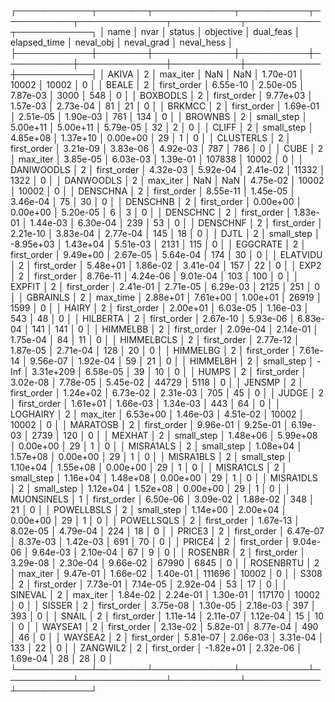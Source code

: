 ┌────────────┬────────┬─────────────┬───────────┬───────────┬──────────────┬───────────┬────────────┬────────────┐
│       name │   nvar │      status │ objective │ dual_feas │ elapsed_time │ neval_obj │ neval_grad │ neval_hess │
├────────────┼────────┼─────────────┼───────────┼───────────┼──────────────┼───────────┼────────────┼────────────┤
│      AKIVA │      2 │    max_iter │       NaN │       NaN │     1.70e-01 │     10002 │      10002 │          0 │
│      BEALE │      2 │ first_order │  6.55e-10 │  2.50e-05 │     7.87e-03 │      3000 │        548 │          0 │
│   BOXBODLS │      2 │ first_order │  9.77e+03 │  1.57e-03 │     2.73e-04 │        81 │         21 │          0 │
│     BRKMCC │      2 │ first_order │  1.69e-01 │  2.51e-05 │     1.90e-03 │       761 │        134 │          0 │
│    BROWNBS │      2 │  small_step │  5.00e+11 │  5.00e+11 │     5.79e-05 │        32 │          2 │          0 │
│      CLIFF │      2 │  small_step │  4.85e+08 │  1.37e+10 │     0.00e+00 │        29 │          1 │          0 │
│  CLUSTERLS │      2 │ first_order │  3.21e-09 │  3.83e-06 │     4.92e-03 │       787 │        786 │          0 │
│       CUBE │      2 │    max_iter │  3.85e-05 │  6.03e-03 │     1.39e-01 │    107838 │      10002 │          0 │
│ DANIWOODLS │      2 │ first_order │  4.32e-03 │  5.92e-04 │     2.41e-02 │     11332 │       1322 │          0 │
│  DANWOODLS │      2 │    max_iter │       NaN │       NaN │     4.75e-02 │     10002 │      10002 │          0 │
│   DENSCHNA │      2 │ first_order │  8.55e-11 │  1.45e-05 │     3.46e-04 │        75 │         30 │          0 │
│   DENSCHNB │      2 │ first_order │  0.00e+00 │  0.00e+00 │     5.20e-05 │         6 │          3 │          0 │
│   DENSCHNC │      2 │ first_order │  1.83e-01 │  1.44e-03 │     6.30e-04 │       239 │         53 │          0 │
│   DENSCHNF │      2 │ first_order │  2.21e-10 │  3.83e-04 │     2.77e-04 │       145 │         18 │          0 │
│       DJTL │      2 │  small_step │ -8.95e+03 │  1.43e+04 │     5.51e-03 │      2131 │        115 │          0 │
│   EGGCRATE │      2 │ first_order │  9.49e+00 │  2.67e-05 │     5.64e-04 │       174 │         30 │          0 │
│   ELATVIDU │      2 │ first_order │  5.48e+01 │  1.86e-02 │     3.41e-04 │       157 │         22 │          0 │
│       EXP2 │      2 │ first_order │  8.76e-11 │  4.24e-06 │     9.01e-04 │       103 │        100 │          0 │
│     EXPFIT │      2 │ first_order │  2.41e-01 │  2.71e-05 │     6.29e-03 │      2125 │        251 │          0 │
│   GBRAINLS │      2 │    max_time │  2.88e+01 │  7.61e+00 │     1.00e+01 │     26919 │       1599 │          0 │
│      HAIRY │      2 │ first_order │  2.00e+01 │  6.03e-05 │     1.16e-03 │       543 │         48 │          0 │
│   HILBERTA │      2 │ first_order │  2.67e-10 │  5.93e-06 │     6.83e-04 │       141 │        141 │          0 │
│   HIMMELBB │      2 │ first_order │  2.09e-04 │  2.14e-01 │     1.75e-04 │        84 │         11 │          0 │
│ HIMMELBCLS │      2 │ first_order │  2.77e-12 │  1.87e-05 │     2.71e-04 │       128 │         20 │          0 │
│   HIMMELBG │      2 │ first_order │  7.61e-14 │  9.56e-07 │     1.92e-04 │        59 │         21 │          0 │
│   HIMMELBH │      2 │  small_step │      -Inf │ 3.31e+209 │     6.58e-05 │        39 │         10 │          0 │
│      HUMPS │      2 │ first_order │  3.02e-08 │  7.78e-05 │     5.45e-02 │     44729 │       5118 │          0 │
│     JENSMP │      2 │ first_order │  1.24e+02 │  6.73e-02 │     2.31e-03 │       705 │         45 │          0 │
│      JUDGE │      2 │ first_order │  1.61e+01 │  1.66e-03 │     1.34e-03 │       443 │         64 │          0 │
│   LOGHAIRY │      2 │    max_iter │  6.53e+00 │  1.46e-03 │     4.51e-02 │     10002 │      10002 │          0 │
│   MARATOSB │      2 │ first_order │  9.96e-01 │  9.25e-01 │     6.19e-03 │      2739 │        120 │          0 │
│     MEXHAT │      2 │  small_step │  1.48e+06 │  5.99e+08 │     0.00e+00 │        29 │          1 │          0 │
│  MISRA1ALS │      2 │  small_step │  1.08e+04 │  1.57e+08 │     0.00e+00 │        29 │          1 │          0 │
│  MISRA1BLS │      2 │  small_step │  1.10e+04 │  1.55e+08 │     0.00e+00 │        29 │          1 │          0 │
│  MISRA1CLS │      2 │  small_step │  1.16e+04 │  1.48e+08 │     0.00e+00 │        29 │          1 │          0 │
│  MISRA1DLS │      2 │  small_step │  1.12e+04 │  1.52e+08 │     0.00e+00 │        29 │          1 │          0 │
│ MUONSINELS │      1 │ first_order │  6.50e-06 │  3.09e-02 │     1.88e-02 │       348 │         21 │          0 │
│ POWELLBSLS │      2 │  small_step │  1.14e+00 │  2.00e+04 │     0.00e+00 │        29 │          1 │          0 │
│ POWELLSQLS │      2 │ first_order │  1.67e-13 │  8.02e-05 │     4.79e-04 │       224 │         18 │          0 │
│     PRICE3 │      2 │ first_order │  6.47e-07 │  8.37e-03 │     1.42e-03 │       691 │         70 │          0 │
│     PRICE4 │      2 │ first_order │  9.04e-06 │  9.64e-03 │     2.10e-04 │        67 │          9 │          0 │
│    ROSENBR │      2 │ first_order │  3.29e-08 │  2.30e-04 │     9.66e-02 │     67990 │       6845 │          0 │
│  ROSENBRTU │      2 │    max_iter │  9.47e-01 │  1.66e-02 │     1.40e-01 │    111696 │      10002 │          0 │
│       S308 │      2 │ first_order │  7.73e-01 │  7.14e-05 │     2.92e-04 │        53 │         17 │          0 │
│    SINEVAL │      2 │    max_iter │  1.84e-02 │  2.24e-01 │     1.30e-01 │    117170 │      10002 │          0 │
│     SISSER │      2 │ first_order │  3.75e-08 │  1.30e-05 │     2.18e-03 │       397 │        393 │          0 │
│      SNAIL │      2 │ first_order │  1.11e-14 │  2.11e-07 │     1.12e-04 │        15 │         10 │          0 │
│    WAYSEA1 │      2 │ first_order │  2.13e-02 │  5.82e-01 │     8.77e-04 │       490 │         46 │          0 │
│    WAYSEA2 │      2 │ first_order │  5.81e-07 │  2.06e-03 │     3.31e-04 │       133 │         22 │          0 │
│   ZANGWIL2 │      2 │ first_order │ -1.82e+01 │  2.32e-06 │     1.69e-04 │        28 │         28 │          0 │
└────────────┴────────┴─────────────┴───────────┴───────────┴──────────────┴───────────┴────────────┴────────────┘
